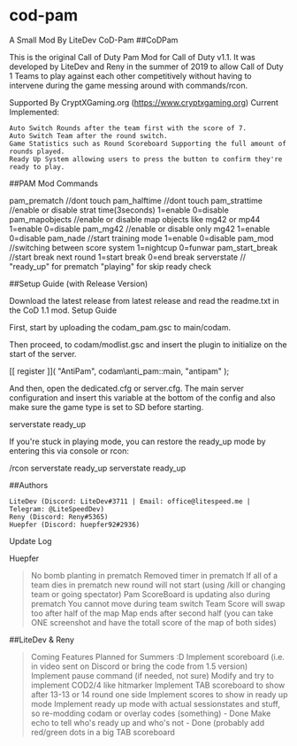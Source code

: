 # cod-pam
A Small Mod By LiteDev CoD-Pam
##CoDPam

This is the original Call of Duty Pam Mod for Call of Duty v1.1. It was developed by LiteDev and Reny in the summer of 2019 to allow Call of Duty 1 Teams to play against each other competitively without having to intervene during the game messing around with commands/rcon.

Supported By CryptXGaming.org (https://www.cryptxgaming.org)
Current Implemented:

    Auto Switch Rounds after the team first with the score of 7.
    Auto Switch Team after the round switch.
    Game Statistics such as Round Scoreboard Supporting the full amount of rounds played.
    Ready Up System allowing users to press the button to confirm they're ready to play.

##PAM Mod Commands

pam_prematch //dont touch
pam_halftime //dont touch
pam_strattime //enable or disable strat time(3seconds) 1=enable 0=disable
pam_mapobjects //enable or disable map objects like mg42 or mp44 1=enable 0=disable
pam_mg42 //enable or disable only mg42 1=enable 0=disable
pam_nade //start training mode 1=enable 0=disable
pam_mod //switching between score system 1=nightcup 0=funwar
pam_start_break //start break next round 1=start break 0=end break
serverstate // "ready_up" for prematch "playing" for skip ready check

##Setup Guide (with Release Version)

Download the latest release from latest release and read the readme.txt in the CoD 1.1 mod.
Setup Guide

First, start by uploading the codam_pam.gsc to main/codam.

Then proceed, to codam/modlist.gsc and insert the plugin to initialize on the start of the server.

[[ register ]]( "AntiPam", codam\anti_pam::main, "antipam" );

And then, open the dedicated.cfg or server.cfg. The main server configuration and insert this variable at the bottom of the config and also make sure the game type is set to SD before starting.

serverstate ready_up

If you're stuck in playing mode, you can restore the ready_up mode by entering this via console or rcon:

/rcon <pass> serverstate ready_up
serverstate ready_up

##Authors

    LiteDev (Discord: LiteDev#3711 | Email: office@litespeed.me | Telegram: @LiteSpeedDev)
    Reny (Discord: Reny#5365)
    Huepfer (Discord: huepfer92#2936)

Update Log

Huepfer

> No bomb planting in prematch
> Removed timer in prematch
> If all of a team dies in prematch new round will not start (using /kill or changing team or going spectator)
> Pam ScoreBoard is updating also during prematch
> You cannot move during team switch
> Team Score will swap too after half of the map
> Map ends after second half (you can take ONE screenshot and have the totall score of the map of both sides)

##LiteDev & Reny

> Coming Features Planned for Summers :D
> Implement scoreboard (i.e. in video sent on Discord or bring the code from 1.5 version)
> Implement pause command (if needed, not sure)
> Modify and try to implement COD2/4 like hitmarker
> Implement TAB scoreboard to show after 13-13 or 14 round one side
> Implement scores to show in ready up mode
> Implement ready up mode with actual sessionstates and stuff, so re-modding codam or overlay codes (something) - Done
> Make echo to tell who's ready up and who's not - Done (probably add red/green dots in a big TAB scoreboard
